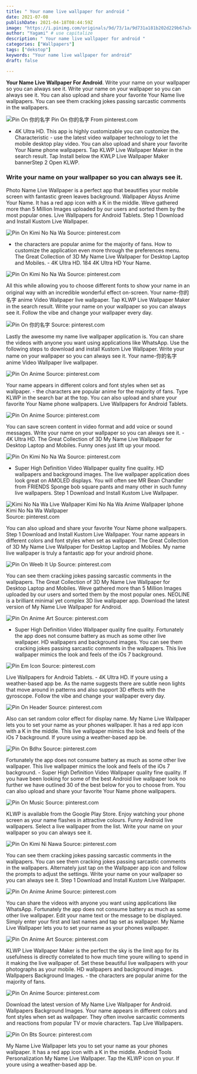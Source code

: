 ```yaml
---
title: " Your name live wallpaper for android "
date: 2021-07-08
publishDate: 2021-04-18T08:44:59Z
image: "https://i.pinimg.com/originals/9d/73/1a/9d731a181b202d229b67a3c307987de4.jpg"
author: "Yagami" # use capitalize
description: " Your name live wallpaper for android "
categories: ["Wallpapers"]
tags: ["dekstop"]
keywords: "Your name live wallpaper for android"
draft: false

---
```



**Your Name Live Wallpaper For Android**. Write your name on your wallpaper so you can always see it. Write your name on your wallpaper so you can always see it. You can also upload and share your favorite Your Name live wallpapers. You can see them cracking jokes passing sarcastic comments in the wallpapers.

![Pin On 你的名字](https://i.pinimg.com/originals/ce/d7/e7/ced7e7700ef9ce11c9e9ebe631b9ff7a.jpg "Pin On 你的名字")
Pin On 你的名字 From pinterest.com


- 4K Ultra HD. This app is highly customizable you can customize the. Characteristic - use the latest video wallpaper technology to let the mobile desktop play video. You can also upload and share your favorite Your Name phone wallpapers. Tap KLWP Live Wallpaper Maker in the search result. Tap Install below the KWLP Live Wallpaper Maker bannerStep 2 Open KLWP.

### Write your name on your wallpaper so you can always see it.

Photo Name Live Wallpaper is a perfect app that beautifies your mobile screen with fantastic green leaves background. Wallpaper Abyss Anime Your Name. It has a red app icon with a K in the middle. Weve gathered more than 5 Million Images uploaded by our users and sorted them by the most popular ones. Live Wallpapers for Android Tablets. Step 1 Download and Install Kustom Live Wallpaper.


![Pin On Kimi No Na Wa](https://i.pinimg.com/736x/0a/b2/da/0ab2da66fe845ea06e72a99738cfd9bd.jpg "Pin On Kimi No Na Wa")
Source: pinterest.com

- the characters are popular anime for the majority of fans. How to customize the application even more through the preferences menu. The Great Collection of 3D My Name Live Wallpaper for Desktop Laptop and Mobiles. - 4K Ultra HD. 184 4K Ultra HD Your Name.

![Pin On Kimi No Na Wa](https://i.pinimg.com/170x/4d/54/20/4d5420fd3cbe2ed442e418b79d8a7ad5.jpg "Pin On Kimi No Na Wa")
Source: pinterest.com

All this while allowing you to choose different fonts to show your name in an original way with an incredible wonderful effect on-screen. Your name-你的名字 anime Video Wallpaper live wallpaper. Tap KLWP Live Wallpaper Maker in the search result. Write your name on your wallpaper so you can always see it. Follow the vibe and change your wallpaper every day.

![Pin On 你的名字](https://i.pinimg.com/originals/ce/d7/e7/ced7e7700ef9ce11c9e9ebe631b9ff7a.jpg "Pin On 你的名字")
Source: pinterest.com

Lastly the awesome my name live wallpaper application is. You can share the videos with anyone you want using applications like WhatsApp. Use the following steps to download and install Kustom Live Wallpaper. Write your name on your wallpaper so you can always see it. Your name-你的名字 anime Video Wallpaper live wallpaper.

![Pin On Anime](https://i.pinimg.com/originals/8e/a5/18/8ea518483df1aa8bd780343007d71b76.jpg "Pin On Anime")
Source: pinterest.com

Your name appears in different colors and font styles when set as wallpaper. - the characters are popular anime for the majority of fans. Type KLWP in the search bar at the top. You can also upload and share your favorite Your Name phone wallpapers. Live Wallpapers for Android Tablets.

![Pin On Anime](https://i.pinimg.com/736x/00/3c/e6/003ce6766479a2cc48d4fc00d10b1eea.jpg "Pin On Anime")
Source: pinterest.com

You can save screen content in video format and add voice or sound messages. Write your name on your wallpaper so you can always see it. - 4K Ultra HD. The Great Collection of 3D My Name Live Wallpaper for Desktop Laptop and Mobiles. Funny ones just lift up your mood.

![Pin On Kimi No Na Wa](https://i.pinimg.com/originals/9c/23/63/9c23630deaf1a0e7f9de5743cabb6565.jpg "Pin On Kimi No Na Wa")
Source: pinterest.com

- Super High Definition Video Wallpaper quality fine quality. HD wallpapers and background images. The live wallpaper application does look great on AMOLED displays. You will often see MR Bean Chandler from FRIENDS Sponge bob square pants and many other in such funny live wallpapers. Step 1 Download and Install Kustom Live Wallpaper.

![Kimi No Na Wa Live Wallpaper Kimi No Na Wa Anime Wallpaper Iphone Kimi No Na Wa Wallpaper](https://i.pinimg.com/originals/ee/d5/e4/eed5e4ecc2a6bafe335c063937a9768e.gif "Kimi No Na Wa Live Wallpaper Kimi No Na Wa Anime Wallpaper Iphone Kimi No Na Wa Wallpaper")
Source: pinterest.com

You can also upload and share your favorite Your Name phone wallpapers. Step 1 Download and Install Kustom Live Wallpaper. Your name appears in different colors and font styles when set as wallpaper. The Great Collection of 3D My Name Live Wallpaper for Desktop Laptop and Mobiles. My name live wallpaper is truly a fantastic app for your android phone.

![Pin On Weeb It Up](https://i.pinimg.com/736x/dc/43/4a/dc434aa7a2270a75341a6f944f0d4fe8.jpg "Pin On Weeb It Up")
Source: pinterest.com

You can see them cracking jokes passing sarcastic comments in the wallpapers. The Great Collection of 3D My Name Live Wallpaper for Desktop Laptop and Mobiles. Weve gathered more than 5 Million Images uploaded by our users and sorted them by the most popular ones. NEOLINE is a brilliant minimal yet complex 3D live wallpaper app. Download the latest version of My Name Live Wallpaper for Android.

![Pin On Anime Art](https://i.pinimg.com/originals/fa/27/8a/fa278ac6345e53ce2ef1d44475e687d7.jpg "Pin On Anime Art")
Source: pinterest.com

- Super High Definition Video Wallpaper quality fine quality. Fortunately the app does not consume battery as much as some other live wallpaper. HD wallpapers and background images. You can see them cracking jokes passing sarcastic comments in the wallpapers. This live wallpaper mimics the look and feels of the iOs 7 background.

![Pin Em Icon](https://i.pinimg.com/originals/eb/94/b9/eb94b921a37412c4553d1f36895c74e5.jpg "Pin Em Icon")
Source: pinterest.com

Live Wallpapers for Android Tablets. - 4K Ultra HD. If youre using a weather-based app be. As the name suggests there are subtle neon lights that move around in patterns and also support 3D effects with the gyroscope. Follow the vibe and change your wallpaper every day.

![Pin On Header](https://i.pinimg.com/originals/15/4f/6c/154f6ca485b9abbaa503e64fad3a9ab9.png "Pin On Header")
Source: pinterest.com

Also can set random color effect for display name. My Name Live Wallpaper lets you to set your name as your phones wallpaper. It has a red app icon with a K in the middle. This live wallpaper mimics the look and feels of the iOs 7 background. If youre using a weather-based app be.

![Pin On Bdhx](https://i.pinimg.com/originals/30/a5/43/30a5431e7766697432c39971c3b5be54.jpg "Pin On Bdhx")
Source: pinterest.com

Fortunately the app does not consume battery as much as some other live wallpaper. This live wallpaper mimics the look and feels of the iOs 7 background. - Super High Definition Video Wallpaper quality fine quality. If you have been looking for some of the best Android live wallpaper look no further we have outlined 30 of the best below for you to choose from. You can also upload and share your favorite Your Name phone wallpapers.

![Pin On Music](https://i.pinimg.com/originals/ce/61/f2/ce61f2a988275d53a371f763ac2c4d63.png "Pin On Music")
Source: pinterest.com

KLWP is available from the Google Play Store. Enjoy watching your phone screen as your name flashes in attractive colours. Funny Android live wallpapers. Select a live wallpaper from the list. Write your name on your wallpaper so you can always see it.

![Pin On Kimi Ni Nawa](https://i.pinimg.com/originals/05/8d/26/058d2699c7e02c6e46fc3a0669839424.jpg "Pin On Kimi Ni Nawa")
Source: pinterest.com

You can see them cracking jokes passing sarcastic comments in the wallpapers. You can see them cracking jokes passing sarcastic comments in the wallpapers. Alternately just tap on the Wallpaper app icon and follow the prompts to adjust the settings. Write your name on your wallpaper so you can always see it. Step 1 Download and Install Kustom Live Wallpaper.

![Pin On Anime Anime](https://i.pinimg.com/originals/d1/04/9f/d1049fe322ee4061e0d9d086d5e64e96.jpg "Pin On Anime Anime")
Source: pinterest.com

You can share the videos with anyone you want using applications like WhatsApp. Fortunately the app does not consume battery as much as some other live wallpaper. Edit your name text or the message to be displayed. Simply enter your first and last names and tap set as wallpaper. My Name Live Wallpaper lets you to set your name as your phones wallpaper.

![Pin On Anime Art](https://i.pinimg.com/originals/c7/2f/4b/c72f4ba4617e2d4eb27623e095fddd41.jpg "Pin On Anime Art")
Source: pinterest.com

KLWP Live Wallpaper Maker is the perfect the sky is the limit app for its usefulness is directly correlated to how much time youre willing to spend in it making the live wallpaper of. Set these beautiful live wallpapers with your photographs as your mobile. HD wallpapers and background images. Wallpapers Background Images. - the characters are popular anime for the majority of fans.

![Pin On Anime](https://i.pinimg.com/originals/46/10/5e/46105e284aee7f1e47cdff62a37e4879.jpg "Pin On Anime")
Source: pinterest.com

Download the latest version of My Name Live Wallpaper for Android. Wallpapers Background Images. Your name appears in different colors and font styles when set as wallpaper. They often involve sarcastic comments and reactions from popular TV or movie characters. Tap Live Wallpapers.

![Pin On Bts](https://i.pinimg.com/originals/9d/73/1a/9d731a181b202d229b67a3c307987de4.jpg "Pin On Bts")
Source: pinterest.com

My Name Live Wallpaper lets you to set your name as your phones wallpaper. It has a red app icon with a K in the middle. Android Tools Personalization My Name Live Wallpaper. Tap the KLWP icon on your. If youre using a weather-based app be.

